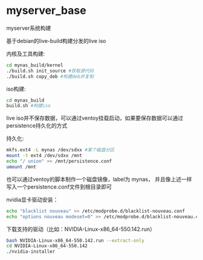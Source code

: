 # myserver_base
myserver系统构建

基于debian的live-build构建分发的live iso

内核及工具构建:
```bash
cd mynas_build/kernel
./build.sh init_source #获取源代码
./build.sh copy_deb #构建deb并复制
```

iso构建:
```bash
cd mynas_build
build.sh #构建iso
```

live iso并不保存数据，可以通过ventoy挂载启动，如果要保存数据可以通过persistence持久化的方式

持久化:
```bash
mkfs.ext4 -L mynas /dev/sdxx #某个磁盘分区
mount -t ext4 /dev/sdxx /mnt
echo "/ union" >> /mnt/persistence.conf
umount /mnt
```
也可以通过ventoy的脚本制作一个磁盘镜像，label为 mynas， 并且像上述一样写入一个persistence.conf文件到根目录即可

nvidia显卡驱动安装：
```bash
echo "blacklist nouveau" >> /etc/modprobe.d/blacklist-nouveau.conf
echo "options nouveau modeset=0" >> /etc/modprobe.d/blacklist-nouveau.conf
```

下载支持的驱动（比如：NVIDIA-Linux-x86_64-550.142.run）
```bash
bash NVIDIA-Linux-x86_64-550.142.run --extract-only
cd NVIDIA-Linux-x86_64-550.142
./nvidia-installer
```
